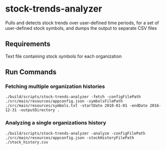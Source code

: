 # stock-trends-analyzer
Pulls and detects stock trends over user-defined time periods, for a set of user-defined stock symbols, and dumps the output to separate CSV files

## Requirements
Text file containing stock symbols for each organization

## Run Commands

### Fetching multiple organization histories
```
./build/scripts/stock-trends-analyzer -fetch -configFilePath ./src/main/resources/appconfig.json -symbolsFilePath ./src/main/resources/symbols.txt -startDate 2010-01-01 -endDate 2016-12-31 -outputDirectory .
```

### Analyzing a single organizations history
```
./build/scripts/stock-trends-analyzer -analyze -configFilePath ./src/main/resources/appconfig.json -stockHistoryFilePath ./stock_history.csv
```

